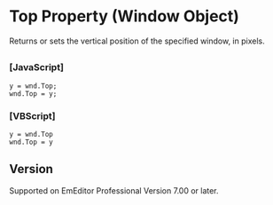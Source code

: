 # Top Property (Window Object)

Returns or sets the vertical position of the specified window, in pixels.

## 

### \[JavaScript\]

```
y = wnd.Top;
wnd.Top = y;
```

### \[VBScript\]

```
y = wnd.Top
wnd.Top = y
```

## Version

Supported on EmEditor Professional Version 7.00 or later.
